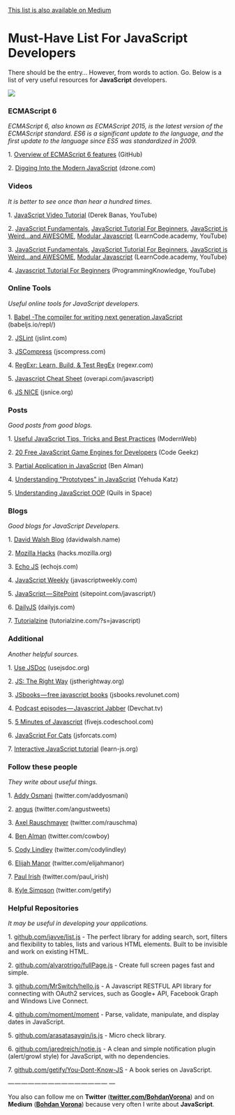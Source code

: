 [This list is also available on Medium](https://medium.com/@BohdanVorona/must-have-list-for-javascript-developers-6b3d7c54018f "Permalink to Must-Have List For JavaScript Developers — Medium")

# Must-Have List For JavaScript Developers

There should be the entry… However, from words to action. Go. Below is a list of very useful resources for **JavaScript** developers.

![][1]

### ECMAScript 6

_ECMAScript 6, also known as ECMAScript 2015, is the latest version of the ECMAScript standard. ES6 is a significant update to the language, and the first update to the language since ES5 was standardized in 2009._

1\. [Overview of ECMAScript 6 features][2] (GitHub)

2\. [Digging Into the Modern JavaScript][3] (dzone.com)

### Videos

_It is better to see once than hear a hundred times._

1\. [JavaScript Video Tutorial][4] (Derek Banas, YouTube)

2\. [JavaScript Fundamentals][5], [JavaScript Tutorial For Beginners][6], [JavaScript is Weird…and AWESOME][7], [Modular Javascript][8] (LearnCode.academy, YouTube)

3\. [JavaScript Fundamentals][5], [JavaScript Tutorial For Beginners][6], [JavaScript is Weird…and AWESOME][7], [Modular Javascript][8] (LearnCode.academy, YouTube)

4\. [Javascript Tutorial For Beginners][9] (ProgrammingKnowledge, YouTube)

### Online Tools

_Useful online tools for JavaScript developers._

1\. [Babel -The compiler for writing next generation JavaScript][10] (babeljs.io/repl/)

2\. [JSLint][11] (jslint.com)

3\. [JSCompress][12] (jscompress.com)

4\. [RegExr: Learn, Build, & Test RegEx][13] (regexr.com)

5\. [Javascript Cheat Sheet][14] (overapi.com/javascript)

6\. [JS NICE][15] (jsnice.org)

### Posts

_Good posts from good blogs._

1\. [Useful JavaScript Tips, Tricks and Best Practices][16] (ModernWeb)

2\. [20 Free JavaScript Game Engines for Developers][17] (Code Geekz)

3\. [Partial Application in JavaScript][18] (Ben Alman)

4\. [Understanding "Prototypes" in JavaScript][19] (Yehuda Katz)

5\. [Understanding JavaScript OOP][20] (Quils in Space)

### Blogs

_Good blogs for JavaScript Developers._

1\. [David Walsh Blog][21] (davidwalsh.name)

2\. [Mozilla Hacks][22] (hacks.mozilla.org)

3\. [Echo JS][23] (echojs.com)

4\. [JavaScript Weekly][24] (javascriptweekly.com)

5\. [JavaScript — SitePoint][25] (sitepoint.com/javascript/)

6\. [DailyJS][26] (dailyjs.com)

7\. [Tutorialzine][27] (tutorialzine.com/?s=javascript)

### Additional

_Another helpful sources._

1\. [Use JSDoc][28] (usejsdoc.org)

2\. [JS: The Right Way][29] (jstherightway.org)

3\. [JSbooks — free javascript books][30] (jsbooks.revolunet.com)

4\. [Podcast episodes — Javascript Jabber][31] (Devchat.tv)

5\. [5 Minutes of Javascript][32] (fivejs.codeschool.com)

6\. [JavaScript For Cats][33] (jsforcats.com)

7\. [Interactive JavaScript tutorial][34] (learn-js.org)

### Follow these people

_They write about useful things._

1\. [Addy Osmani][35] (twitter.com/addyosmani)

2\. [angus][36] (twitter.com/angustweets)

3\. [Axel Rauschmayer][37] (twitter.com/rauschma)

4\. [Ben Alman][38] (twitter.com/cowboy)

5\. [Cody Lindley][39] (twitter.com/codylindley)

6\. [Elijah Manor][40] (twitter.com/elijahmanor)

7\. [Paul Irish][41] (twitter.com/paul_irish)

8\. [Kyle Simpson][42] (twitter.com/getify)

### Helpful Repositories

_It may be useful in developing your applications._

1\. [github.com/javve/list.js][43] - The perfect library for adding search, sort, filters and flexibility to tables, lists and various HTML elements. Built to be invisible and work on existing HTML.

2\. [github.com/alvarotrigo/fullPage.js][44] - Create full screen pages fast and simple.

3\. [github.com/MrSwitch/hello.js][45] - A Javascript RESTFUL API library for connecting with OAuth2 services, such as Google+ API, Facebook Graph and Windows Live Connect.

4\. [github.com/moment/moment][46] - Parse, validate, manipulate, and display dates in JavaScript.

5\. [github.com/arasatasaygin/is.js][47] - Micro check library.

6\. [github.com/jaredreich/notie.js][48] - A clean and simple notification plugin (alert/growl style) for JavaScript, with no dependencies.

7\. [github.com/getify/You-Dont-Know-JS][49] - A book series on JavaScript.

— — — — — — — — — — — — — — — —

You also can follow me on **Twitter** ([**twitter.com/BohdanVorona**][50]) and on **Medium** ([**Bohdan Vorona**][51]) because very often I write about **JavaScript**.

[1]: https://cdn-images-1.medium.com/max/800/1*Jp_HlWfzS_r-jMh8m1D7LQ.png
[2]: https://github.com/lukehoban/es6features
[3]: https://dzone.com/articles/digging-into-the-modern-javascript
[4]: https://www.youtube.com/playlist?list=PLBA965A22D89CF13B
[5]: https://www.youtube.com/playlist?list=PLoYCgNOIyGACTDHuZtn0qoBdpzV9c327V
[6]: https://www.youtube.com/playlist?list=PLoYCgNOIyGACnrXwo5HMCfOH9VT05znGv
[7]: https://www.youtube.com/playlist?list=PLoYCgNOIyGABI011EYc-avPOsk1YsMUe_
[8]: https://www.youtube.com/playlist?list=PLoYCgNOIyGABs-wDaaxChu82q_xQgUb4f
[9]: https://www.youtube.com/playlist?list=PLS1QulWo1RIZ4erAYe3k8zWA5jAu72mVa
[10]: https://babeljs.io/repl/
[11]: http://www.jslint.com/
[12]: http://jscompress.com/
[13]: http://www.regexr.com/
[14]: http://overapi.com/javascript
[15]: http://jsnice.org/
[16]: http://modernweb.com/2013/12/23/45-useful-javascript-tips-tricks-and-best-practices/
[17]: https://codegeekz.com/free-javascript-game-engines/
[18]: http://benalman.com/news/2012/09/partial-application-in-javascript/
[19]: http://yehudakatz.com/2011/08/12/understanding-prototypes-in-javascript/
[20]: http://robotlolita.me/2011/10/09/understanding-javascript-oop.html
[21]: https://davidwalsh.name/
[22]: https://hacks.mozilla.org/
[23]: http://www.echojs.com/
[24]: http://javascriptweekly.com/
[25]: http://www.sitepoint.com/javascript/
[26]: http://dailyjs.com/
[27]: http://tutorialzine.com/?s=javascript
[28]: http://usejsdoc.org/
[29]: http://jstherightway.org/
[30]: http://jsbooks.revolunet.com/
[31]: https://devchat.tv/js-jabber/
[32]: https://fivejs.codeschool.com/
[33]: http://jsforcats.com/
[34]: http://www.learn-js.org/
[35]: https://twitter.com/addyosmani
[36]: https://twitter.com/angustweets
[37]: https://twitter.com/rauschma
[38]: https://twitter.com/cowboy
[39]: https://twitter.com/codylindley
[40]: https://twitter.com/elijahmanor
[41]: https://twitter.com/paul_irish
[42]: https://twitter.com/getify
[43]: https://github.com/javve/list.js
[44]: https://github.com/alvarotrigo/fullPage.js
[45]: https://github.com/MrSwitch/hello.js
[46]: https://github.com/moment/moment
[47]: https://github.com/arasatasaygin/is.js
[48]: https://github.com/jaredreich/notie.js
[49]: https://github.com/getify/You-Dont-Know-JS
[50]: https://twitter.com/BohdanVorona
[51]: https://medium.com/u/24321a7f0fda
[52]: https://github.com/bohdan-vorona/Must-Have-List-For-JavaScript-Developers
  
